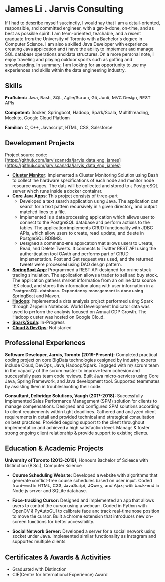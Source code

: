# James Li . Jarvis Consulting

If I had to describe myself succinctly, I would say that I am a detail-oriented, responsible, and committed engineer, with a get-it-done, on-time, and as best as possible spirit. I am team-oriented, teachable, and a recent graduate from the University of Toronto with a Bachelor's degree in Computer Science. I am also a skilled Java Developer with experience creating Java application and I have the ability to implement and manage SQL database operations and data structures. On a more personal note, I enjoy traveling and playing outdoor sports such as golfing and snowboarding. In summary, I am looking for an opportunity to use my experiences and skills within the data engineering industry.

## Skills

**Proficient:** Java, Bash, SQL, Agile/Scrum, Git, Junit, MVC Design, REST APIs

**Competent:** Docker, Springboot, Hadoop, Spark/Scala, Multithreading, Mockito, Google Cloud Platform

**Familiar:** C, C++, Javascript, HTML, CSS, Salesforce

## Development Projects


Project source code: [https://github.com/jarviscanada/jarvis_data_eng_james](https://github.com/jarviscanada/jarvis_data_eng_james)


- **[Cluster Monitor](./linux_sql)**: Implemented a Cluster Monitoring Solution using Bash to collect the hardware specifications of each node and monitor node resource usages. The data will be collected and stored to a PostgreSQL server which runs inside a docker container.
- **[Core Java Apps](./core_java)**: This project consists of three-part
    - Developed a text search application using Java. The application can search for a text pattern recursively in a given directory, and output matched lines to a file.
    - Implemented is a data processing application which allows user to connect to the PostgreSQL database and perform actions to the tables. The application implements CRUD functionality with JDBC APIs, which allow users to create, read, update, and delete in PostgreSQL RDBMS.
    - Designed a command-line application that allows users to Create, Read, and Delete Tweets. It connects to Twitter REST API using the authentication tool OAuth and performs part of CRUD implementation. Post and Get request was used, and the returned tweets were processed using DAO design pattern.
- **[SpringBoot App](./springboot)**: Programmed a REST API designed for online stock trading simulation. The application allows a trader to sell and buy stock. The application gathers market information from an online data source IEX cloud, and stores this information along with user information in a PostgresSQL database. Dependency management is done using SpringBoot and Maven.
- **[Hadoop](./hadoop)**: Implemented a data analysis project performed using Spark through Zeppelin Notebook. World Development Indicator data was used to perform the analysis focused on Annual GDP Growth. The Hadoop cluster was hosted on Google Cloud.
- **[Spark/Scala](./spark)**:  In-Progress
- **[Cloud & DevOps](./cloud_devops)**: Not started

## Professional Experiences

**Software Developer,  Jarvis, Toronto (2019-Present):** Completed practical coding project on core BigData technologies designed by industry experts include Cloud, DevOps, Java, Hadoop/Spark. Engaged with my scrum team in the capacity of the scrum master to improve team cohesion and successfully pass team code reviews. Built Java micro-services using Core Java, Spring Framework, and Java development tool. Supported teammates by assisting them in troubleshooting their code.

**Consultant, Delbridge Solutions, Vaugh (2017-2018):** Successfully implemented Sales Performance Management (SPM) solution for clients to manage compensations. Designed and configured SPM solutions according to client requirements within tight deadlines. Gathered and analyzed client requirements in detail and provided technical and strategical consultation on best practices. Provided ongoing support to the client throughout implementation and achieved a high satisfaction level. Manage & foster strong ongoing client relationship & provide support to existing clients.

## Education & Academic Projects

**University of Toronto (2013-2019)**, Honours Bachelor of Science with Distinction (B.Sc.), Computer Science


- **Course Scheduling Website:** Developed  a website with algorithms that generate conflict-free course schedules based on user input. Coded front-end in HTML, CSS, JavaScript, JQuery, and Ajax; with back-end in Node.js server and SQLite database.

- **Face-tracking Cursor:** Designed and implemented an app that allows users to control the cursor using a webcam. Coded in Python with OpenCV & PyAutoGUI to calibrate face and track real-time nose position to move the cursor. Built a chrome extension that introduces new on-screen functions for better accessibility.

- **Social Network Server:** Developed a server for a social network using socket under Java. Implemented similar functionality as Instagram and supported multiple clients.

## Certificates & Awards & Activities

- Graduated with Distinction
- CIE(Centre for International Experience) Award
